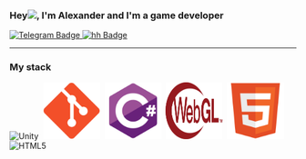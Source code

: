 ### Hey<img src="https://media.giphy.com/media/hvRJCLFzcasrR4ia7z/giphy.gif" width="30px"/>, I'm Alexander and I'm a game developer

<div id="badges">
  <a href="https://t.me/flux32" target="_blank">
    <img src="https://img.shields.io/badge/Telegram-blue?style=for-the-badge&logo=Telegram&logoColor=white" alt="Telegram Badge"/>
  <a/>
  <a href="https://hh.ru/resume/298f3537ff08f6f2cf0039ed1f566662737032](https://ufa.hh.ru/resume/621ea361ff0ba013690039ed1f303359306547" target="_blank">
    <img src="https://img.shields.io/badge/hh ru-red?style=for-the-badge&logo=HH&logoColor=white" alt="hh Badge"/>
  <a/>
</div>

---

### My stack
<img src="https://github.com/user-attachments/assets/5e7941b8-9a8c-4465-878c-a7679996386e" title="Unity" alt="Unity" width="100" height="100"/>&nbsp;
<img src="https://github.com/devicons/devicon/blob/master/icons/git/git-original.svg" title="Git" alt="Git" width="100" height="100"/>&nbsp;
<img src="https://github.com/devicons/devicon/blob/master/icons/csharp/csharp-original.svg" title="CSharp" alt="CSharp" width="100" height="100"/>&nbsp;
<img src="https://github.com/haensl/haensl.github.io.src/blob/master/src/artwork/webgl-icon.svg" title="WebGL" alt="WebGL" width="100" height="100"/>&nbsp;
<img src="https://github.com/devicons/devicon/blob/master/icons/html5/html5-original.svg" title="HTML5" alt="HTML5" width="100" height="100"/>&nbsp;
<img src="https://raw.githubusercontent.com/modesttree/Zenject/refs/heads/master/Documentation/Images/PNG_Zenject-colour%20(1).png" title="HTML5" alt="HTML5" width="207" height="70"/>&nbsp;
